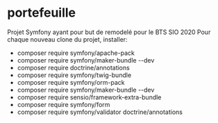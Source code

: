 # portefeuille
Projet Symfony ayant pour but de remodelé pour le BTS SIO 2020
Pour chaque nouveau clone du projet, installer:

- composer require symfony/apache-pack
- composer require symfony/maker-bundle --dev
- composer require doctrine/annotations
- composer require symfony/twig-bundle
- composer require symfony/orm-pack
- composer require symfony/maker-bundle --dev
- composer require sensio/framework-extra-bundle
- composer require symfony/form
- composer require symfony/validator doctrine/annotations
